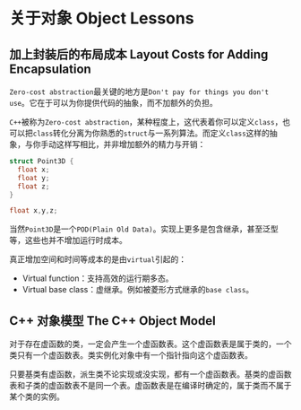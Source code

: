 # 关于对象 Object Lessons

## 加上封装后的布局成本 Layout Costs for Adding Encapsulation

`Zero-cost abstraction`最关键的地方是`Don't pay for things you don't use`。它在于可以为你提供代码的抽象，而不加额外的负担。

`C++`被称为`Zero-cost abstraction`，某种程度上，这代表着你可以定义`class`，也可以把`class`转化分离为你熟悉的`struct`与一系列算法。而定义`class`这样的抽象，与你手动这样写相比，并非增加额外的精力与开销：

```cpp
struct Point3D {
  float x;
  float y;
  float z;
}

float x,y,z;
```

当然`Point3D`是一个`POD(Plain Old Data)`。实现上更多是包含继承，甚至泛型等，这些也并不增加运行时成本。

真正增加空间和时间等成本的是由`virtual`引起的：

- Virtual function：支持高效的运行期多态。
- Virtual base class：虚继承。例如被菱形方式继承的`base class`。

## C++ 对象模型 The C++ Object Model

对于存在虚函数的类，一定会产生一个虚函数表。这个虚函数表是属于类的，一个类只有一个虚函数表。类实例化对象中有一个指针指向这个虚函数表。

只要基类有虚函数，派生类不论实现或没实现，都有一个虚函数表。基类的虚函数表和子类的虚函数表不是同一个表。虚函数表是在编译时确定的，属于类而不属于某个类的实例。
